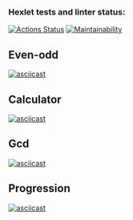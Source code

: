 ### Hexlet tests and linter status:
[![Actions Status](https://github.com/alekseyTr/python-project-lvl1/workflows/hexlet-check/badge.svg)](https://github.com/alekseyTr/python-project-lvl1/actions)
[![Maintainability](https://api.codeclimate.com/v1/badges/a99a88d28ad37a79dbf6/maintainability)](https://codeclimate.com/github/alekseyTr/python-project-lvl1)

## Even-odd
[![asciicast](https://asciinema.org/a/406385.svg)](https://asciinema.org/a/406385)

## Calculator
[![asciicast](https://asciinema.org/a/406522.svg)](https://asciinema.org/a/406522)

## Gcd
[![asciicast](https://asciinema.org/a/406684.svg)](https://asciinema.org/a/406684)

## Progression
[![asciicast](https://asciinema.org/a/406727.svg)](https://asciinema.org/a/406727)